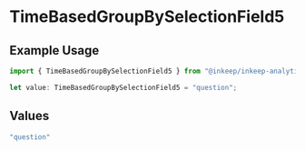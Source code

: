 # TimeBasedGroupBySelectionField5

## Example Usage

```typescript
import { TimeBasedGroupBySelectionField5 } from "@inkeep/inkeep-analytics/models/components";

let value: TimeBasedGroupBySelectionField5 = "question";
```

## Values

```typescript
"question"
```